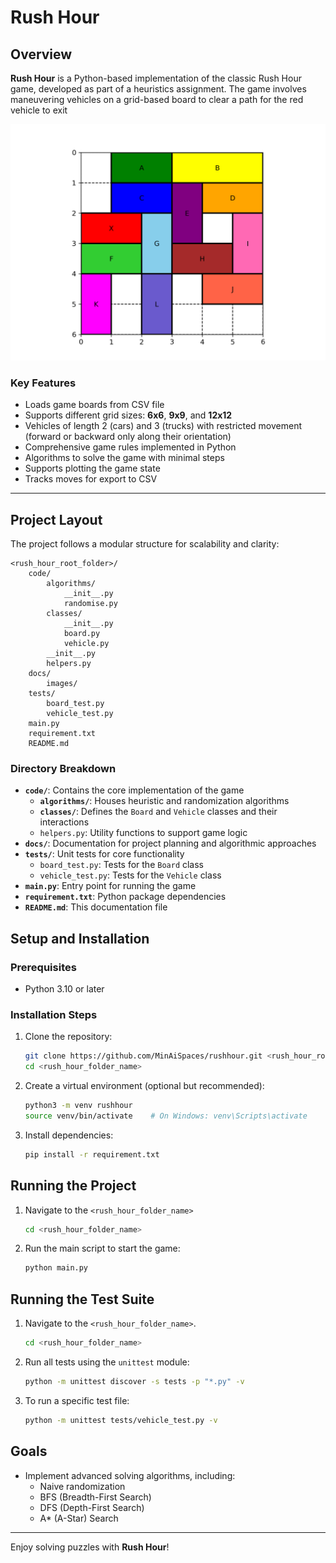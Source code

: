 # Rush Hour

## Overview

**Rush Hour** is a Python-based implementation of the classic Rush Hour game, developed as part of a heuristics assignment. The game involves maneuvering vehicles on a grid-based board to clear a path for the red vehicle to exit

![6x6 Gameboard](docs/images/Rushhour6x6_1-gameboard.png)

### Key Features
- Loads game boards from CSV file
- Supports different grid sizes: **6x6**, **9x9**, and **12x12**
- Vehicles of length 2 (cars) and 3 (trucks) with restricted movement (forward or backward only along their orientation)
- Comprehensive game rules implemented in Python
- Algorithms to solve the game with minimal steps
- Supports plotting the game state
- Tracks moves for export to CSV

---

## Project Layout
The project follows a modular structure for scalability and clarity:

```
<rush_hour_root_folder>/
    code/
        algorithms/
            __init__.py
            randomise.py
        classes/
            __init__.py
            board.py
            vehicle.py
        __init__.py
        helpers.py
    docs/
        images/
    tests/
        board_test.py
        vehicle_test.py
    main.py
    requirement.txt
    README.md
```

### Directory Breakdown
- **`code/`**: Contains the core implementation of the game
    - **`algorithms/`**: Houses heuristic and randomization algorithms
    - **`classes/`**: Defines the `Board` and `Vehicle` classes and their interactions
    - `helpers.py`: Utility functions to support game logic
- **`docs/`**: Documentation for project planning and algorithmic approaches
- **`tests/`**: Unit tests for core functionality
    - `board_test.py`: Tests for the `Board` class
    - `vehicle_test.py`: Tests for the `Vehicle` class
- **`main.py`**: Entry point for running the game
- **`requirement.txt`**: Python package dependencies
- **`README.md`**: This documentation file

## Setup and Installation

### Prerequisites
- Python 3.10 or later

### Installation Steps
1. Clone the repository:
   ```bash
   git clone https://github.com/MinAiSpaces/rushhour.git <rush_hour_root_folder>
   cd <rush_hour_folder_name>
   ```
2. Create a virtual environment (optional but recommended):
   ```bash
   python3 -m venv rushhour
   source venv/bin/activate    # On Windows: venv\Scripts\activate
   ```
3. Install dependencies:
   ```bash
   pip install -r requirement.txt
   ```

## Running the Project
1. Navigate to the `<rush_hour_folder_name>`
   ```bash
   cd <rush_hour_folder_name>
    ```
2. Run the main script to start the game:
   ```bash
   python main.py
   ```

## Running the Test Suite
1. Navigate to the `<rush_hour_folder_name>`.
   ```bash
   cd <rush_hour_folder_name>
   ```
2. Run all tests using the `unittest` module:
   ```bash
   python -m unittest discover -s tests -p "*.py" -v
   ```
3. To run a specific test file:
   ```bash
   python -m unittest tests/vehicle_test.py -v
   ```

## Goals
- Implement advanced solving algorithms, including:
  - Naive randomization
  - BFS (Breadth-First Search)
  - DFS (Depth-First Search)
  - A* (A-Star) Search

---

Enjoy solving puzzles with **Rush Hour**!

